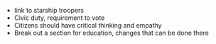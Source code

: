 - link to starship troopers
- Civic duty, requirement to vote
- Citizens should have critical thinking and empathy
- Break out a section for education, changes that can be done there